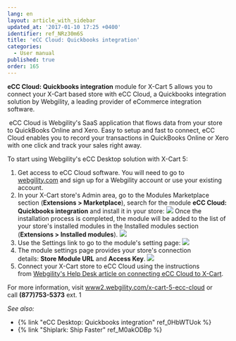 ```yaml
---
lang: en
layout: article_with_sidebar
updated_at: '2017-01-10 17:25 +0400'
identifier: ref_NRz30m6S
title: 'eCC Cloud: Quickbooks integration'
categories:
  - User manual
published: true
order: 165
---
```



**eCC Cloud: Quickbooks integration** module for X-Cart 5 allows you to connect your X-Cart based store with eCC Cloud, a Quickbooks integration solution by Webgility, a leading provider of eCommerce integration software. 

 eCC Cloud is Webgility's SaaS application that flows data from your store to QuickBooks Online and Xero. Easy to setup and fast to connect, eCC Cloud enables you to record your transactions in QuickBooks Online or Xero with one click and track your sales right away.

To start using Webgility's eCC Desktop solution with X-Cart 5:

1.  Get access to eCC Cloud software. You will need to go to [webgility.com](http://www.webgility.com/?utm_source=X-http://www.webgility.com/?utm_source=X-Cart%205%20Help%20Desk&utm_medium=eCC%20Cloud%20Help%20Article&utm_campaign=Partnership%3A%20X-Cart) and sign up for a Webgility account or use your existing account. 
2.  In your X-Cart store's Admin area, go to the Modules Marketplace section (**Extensions > Marketplace**), search for the module **eCC Cloud: Quickbooks integration** and install it in your store:
    ![]({{site.baseurl}}/attachments/7505378/7602653.png)
    Once the installation process is completed, the module will be added to the list of your store's installed modules in the Installed modules section (**Extensions > Installed modules**).
    ![]({{site.baseurl}}/attachments/7505378/7602647.png)
3.  Use the Settings link to go to the module's setting page:
    ![]({{site.baseurl}}/attachments/7505378/7602648.png)
4.  The module settings page provides your store's connection details: **Store Module URL** and **Access Key**.
    ![]({{site.baseurl}}/attachments/7505378/7602651.png)
5.  Connect your X-Cart store to eCC Cloud using the instructions from [Webgility's Help Desk article on connecting eCC Cloud to X-Cart](https://help.webgility.com/hc/en-us/articles/200363613-Connect-eCC-Cloud-to-X-Cart-?utm_source=X-Cart%205%20Help%20Desk&utm_medium=eCC%20Cloud%20Help%20Article&utm_campaign=Partnership%3A%20X-Cart).

For more information, visit [www2.webgility.com/x-cart-5-ecc-cloud](http://www.x-cart.com/www2.webgility.com/x-cart-5-ecc-cloud) or call **(877)753-5373** ext. 1

_See also:_

*   {% link "eCC Desktop: Quickbooks integration" ref_0HbWTUok %}
*   {% link "Shiplark: Ship Faster" ref_M0akODBp %}
